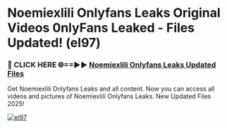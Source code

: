 # Noemiexlili Onlyfans Leaks Original Videos 0nlyFans Leaked - Files Updated! (el97)

<h3>🔴 CLICK HERE 🌐==►► <a href="https://tinyurl.com/2jnfzry5" rel="nofollow">Noemiexlili Onlyfans Leaks Updated Files</a></h3>

Get Noemiexlili Onlyfans Leaks and all content. Now you can access all videos and pictures of Noemiexlili Onlyfans Leaks. New Updated Files 2025!

[![el97](https://i.imgur.com/GyGTBgg.gif)](https://tinyurl.com/2jnfzry5)
